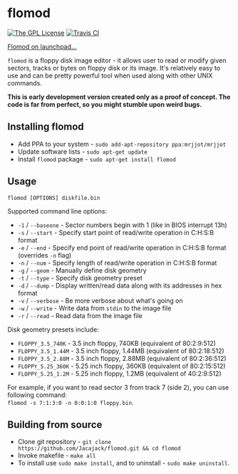 # flomod
[![The GPL License](https://img.shields.io/badge/license-GPL-yellow.svg?style=flat-square)](https://opensource.org/licenses/GPL-3.0)
[![Travis CI](https://img.shields.io/travis/Jacajack/flomod.svg?style=flat-square)](https://travis-ci.org/Jacajack/flomod)

[Flomod on launchpad...](https://launchpad.net/flomod)

`flomod` is a floppy disk image editor - it allows user to read or modify given sectors, tracks or bytes on floppy disk or its image.
It's relatively easy to use and can be pretty powerful tool when used along with other UNIX commands.

**This is early development version created only as a proof of concept. The code is far from perfect, so you might stumble upon weird bugs.**

## Installing flomod
 - Add PPA to your system - `sudo add-apt-repository ppa:mrjjot/mrjjot`
 - Update software lists - `sudo apt-get update`
 - Install `flomod` package - `sudo apt-get install flomod`


## Usage
`flomod [OPTIONS] diskfile.bin`

Supported command line options:
 - `-1` / `--baseone` - Sector numbers begin with 1 (like in BIOS interrupt 13h)
 - `-s` / `--start` - Specify start point of read/write operation in C:H:S:B format
 - `-e` / `--end` - Specify end point of read/write operation in C:H:S:B format (overrides `-n` flag)
 - `-n` / `--num` - Specify length of read/write operation in C:H:S:B format
 - `-g` / `--geom` - Manually define disk geometry
 - `-t` / `--type` - Specify disk geometry preset
 - `-d` / `--dump` - Display written/read data along with its addresses in hex format
 - `-v` / `--verbose` - Be more verbose about what's going on
 - `-w` / `--write` - Write data from `stdin` to the image file
 - `-r` / `--read` - Read data from the image file

Disk geometry presets include:
 - `FLOPPY_3.5_740K` - 3.5 inch floppy, 740KB (equivalent of 80:2:9:512)
 - `FLOPPY_3.5_1.44M` - 3.5 inch floppy, 1.44MB (equivalent of 80:2:18:512)
 - `FLOPPY_3.5_2.88M` - 3.5 inch floppy, 2.88MB (equivalent of 80:2:36:512)
 - `FLOPPY_5.25_360K` - 5.25 inch floppy, 360KB (equivalent of 80:2:15:512)
 - `FLOPPY_5.25_1.2M` - 5.25 inch floppy, 1.2MB (equivalent of 40:2:9:512)

For example, if you want to read sector 3 from track 7 (side 2), you can use following command:<br>`flomod -s 7:1:3:0 -n 0:0:1:0 floppy.bin`.

## Building from source
 - Clone git repository - `git clone https://github.com/Jacajack/flomod.git && cd flomod`
 - Invoke makefile - `make all`
 - To install use `sudo make install`, and to uninstall - `sudo make uninstall`.
